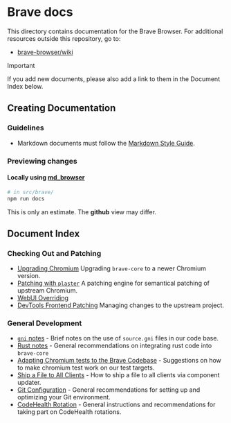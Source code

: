 # Brave docs

This directory contains documentation for the Brave Browser. For additional resources outside this repository, go to:

 * [brave-browser/wiki](https://github.com/brave/brave-browser/wiki)

> [!IMPORTANT]
> If you add new documents, please also add a link to them in the Document
> Index below.

## Creating Documentation

### Guidelines

*   Markdown documents must follow the
    [Markdown Style
    Guide](https://chromium.googlesource.com/chromium/src/+/HEAD/styleguide/markdown/markdown.md).

### Previewing changes

#### Locally using [md_browser](https://chromium.googlesource.com/chromium/src/+/refs/heads/main/tools/md_browser/)

```bash
# in src/brave/
npm run docs
```

This is only an estimate. The **github** view may differ.

## Document Index

### Checking Out and Patching
*   [Upgrading Chromium](chromium_version_upgrade.md) Upgrading `brave-core` to
    a newer Chromium version.
*   [Patching with `plaster`](plaster.md) A patching engine for semantical
    patching of upstream Chromium.
*   [WebUI Overriding](webui_overriding.md)
*   [DevTools Frontend Patching](devtools_frontend_patching.md) Managing
    changes to the upstream project.

### General Development
*   [`gni` notes](gni_sources.md) - Brief notes on the use of `source.gni`
    files in our code base.
*   [Rust notes](rust.md) - General recommendations on integrating rust code
    into `brave-core`
*   [Adapting Chromium tests to the Brave Codebase](adapting_chromium_tests.md) -
    Suggestions on how to make chromium test work on our test targets.
*   [Ship a File to All Clients](ship_a_file_to_all_clients.md) - How to ship a
    file to all clients via component updater.
*   [Git Configuration](git_configuration.md) - General recommendations for
    setting up and optimizing your Git environment.
*   [CodeHealth Rotation](codehealth_rotation.md) - General instructions and
    recommendations for taking part on CodeHealth rotations.
